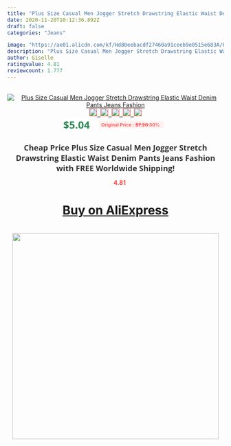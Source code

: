 ```yaml
---
title: "Plus Size Casual Men Jogger Stretch Drawstring Elastic Waist Denim Pants Jeans Fashion"
date: 2020-11-20T10:12:36.892Z
draft: false
categories: "Jeans"

image: "https://ae01.alicdn.com/kf/Hd80eebacdf27460a91ceeb9e0515e683A/Plus-Size-Casual-Men-Jogger-Stretch-Drawstring-Elastic-Waist-Denim-Pants-Jeans-Fashion.jpg"
description: "Plus Size Casual Men Jogger Stretch Drawstring Elastic Waist Denim Pants Jeans Fashion"
author: Giselle
ratingvalue: 4.81
reviewcount: 1.777
---
```

<br>
<div style="text-align: center;">
<a href="https://s.click.aliexpress.com/e/_98lZch" target="_blank" rel="nofollow noopener noreferrer"><img alt="Plus Size Casual Men Jogger Stretch Drawstring Elastic Waist Denim Pants Jeans Fashion" class="magnifier-image" src="https://ae01.alicdn.com/kf/Hd80eebacdf27460a91ceeb9e0515e683A/Plus-Size-Casual-Men-Jogger-Stretch-Drawstring-Elastic-Waist-Denim-Pants-Jeans-Fashion.jpg_640x640.jpg">
<br>
<img style="border:1px solid salmon" src="https://ae01.alicdn.com/kf/Hd80eebacdf27460a91ceeb9e0515e683A/Plus-Size-Casual-Men-Jogger-Stretch-Drawstring-Elastic-Waist-Denim-Pants-Jeans-Fashion.jpg_120x120.jpg">&nbsp;&nbsp;<img style="border:1px solid salmon" src="https://ae01.alicdn.com/kf/H097b75dc86ba4a1fa66ff0f42a591a4et/Plus-Size-Casual-Men-Jogger-Stretch-Drawstring-Elastic-Waist-Denim-Pants-Jeans-Fashion.jpg_120x120.jpg">&nbsp;&nbsp;<img style="border:1px solid salmon" src="https://ae01.alicdn.com/kf/H9050378e112e4567b7ef3e690e39397ew/Plus-Size-Casual-Men-Jogger-Stretch-Drawstring-Elastic-Waist-Denim-Pants-Jeans-Fashion.jpg_120x120.jpg">&nbsp;&nbsp;<img style="border:1px solid salmon" src="https://ae01.alicdn.com/kf/H61f1b9cbd54b464ea28401b7156fea624/Plus-Size-Casual-Men-Jogger-Stretch-Drawstring-Elastic-Waist-Denim-Pants-Jeans-Fashion.jpg_120x120.jpg">&nbsp;&nbsp;<img style="border:1px solid salmon" src="https://ae01.alicdn.com/kf/H3b22b023aaaf42758896db4b24d67871n/Plus-Size-Casual-Men-Jogger-Stretch-Drawstring-Elastic-Waist-Denim-Pants-Jeans-Fashion.jpg_120x120.jpg"></a></div><br0>
<div style="text-align: center;"><span style="background-color: white; border: 0px; box-sizing: border-box; color: seagreen; display: inline-block; font-family: &quot;open sans&quot; , &quot;arial&quot; , &quot;helvetica&quot; , sans-serif , &quot;heiti&quot;; font-size: 24px; font-stretch: inherit; font-weight: 700; line-height: inherit; margin: 0px 10px 0px 0px; padding: 0px; vertical-align: middle;">$5.04 </span>
<span style="background: rgb(255 , 241 , 241); border-radius: 3px; border: 0px; box-sizing: border-box; color: #ff4747; display: inline-block; font-family: inherit; font-size: 12px; font-stretch: inherit; font-style: inherit; font-variant: inherit; font-weight: 600; line-height: inherit; margin: 0px; padding: 2px 5px; transform: scale(0.9); vertical-align: middle;">Original Price : <b style="text-decoration: line-through;">$7.20 </b> 30%&nbsp;&nbsp;</span></div>
<h1 style="color: #333333; display: inline-block; font-family: &quot;open sans&quot; , &quot;arial&quot; , &quot;helvetica&quot; , sans-serif , &quot;heiti&quot;; font-size: 18px; font-stretch: inherit; font-weight: 700; text-align: center;">Cheap Price Plus Size Casual Men Jogger Stretch Drawstring Elastic Waist Denim Pants Jeans Fashion with FREE Worldwide Shipping!</h1>
<div style="color: #ff4747; text-align: center;">
<img src="https://4.bp.blogspot.com/-M0ZcTcb-5uY/XleCXlxnR4I/AAAAAAAAAEc/OrjgMkXV1oMQFaCRZj5HQwOCBcu3w1FegCPcBGAYYCw/s1600/star.png" style="height: 15px;">&nbsp;<b>4.81</b></div>
<div class="button_cont" align="center"><a class="buynow_a" href="https://s.click.aliexpress.com/e/_98lZch" target="_blank" rel="nofollow noopener noreferrer"><H1>Buy on AliExpress</H1></a></div><br>
<div class="separator" style="clear: both; text-align: center;">
<img src="https://lh3.googleusercontent.com/-pTy5HemUv9M/XlePHvY0dAI/AAAAAAAAAE4/0nX5iRUoIWY8eMW9Dpxeirr157OZliDIgCLcBGAsYHQ/s1600/badge.gif" width="480">
</div>
